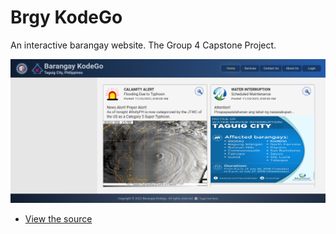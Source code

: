 # Brgy KodeGo

An interactive barangay website. The Group 4 Capstone Project.

![BrgyKodego screenshot](screenshot.png)

* [View the source](https://github.com/fbgabriana/brgykodego)

